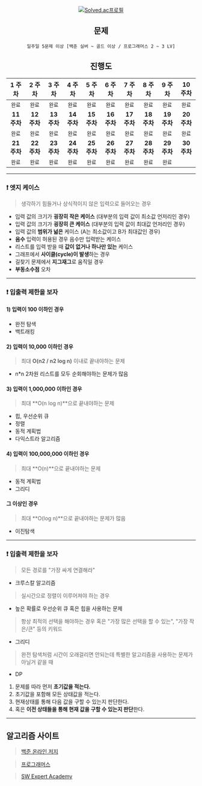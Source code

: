 <div align=center>

[![Solved.ac프로필](http://mazassumnida.wtf/api/v2/generate_badge?boj=jwj06011)](https://solved.ac/jwj06011)

## 문제
`일주일 5문제 이상 [백준 실버 ~ 골드 이상 / 프로그래머스 2 ~ 3 LV]`

  
## 진행도

|1 주차|2 주차|3 주차|4 주차|5 주차|6 주차|7 주차|8 주차|9 주차|10 주차|
|:---:|:---:|:---:|:---:|:---:|:---:|:---:|:---:|:---:|:---:|
|`완료`|`완료`|`완료`|`완료`|`완료`|`완료`|`완료`|`완료`|`완료`|`완료`|
|**11 주차**|**12 주차**|**13 주차**|**14 주차**|**15 주차**|**16 주차**|**17 주차**|**18 주차**|**19 주차**|**20 주차**|
|`완료`|`완료`|`완료`|`완료`|`완료`|`완료`|`완료`|`완료`|`완료`|`완료`|
|**21 주차**|**22 주차**|**23 주차**|**24 주차**|**25 주차**|**26 주차**|**27 주차**|**28 주차**|**29 주차**|**30 주차**|
|`완료`|`완료`|`완료`|`완료` | `완료`| `완료` | `완료` | `완료`|`완료` |
</div>

---

### ❗️ 엣지 케이스
> 생각하기 힘들거나 상식적이지 않은 입력으로 들어오는 경우
- 입력 값의 크기가 **굉장히 작은 케이스** (대부분의 입력 값이 최소값 언저리인 경우)
- 입력 값의 크기가 **굉장히 큰 케이스** (대부분의 입력 값이 최대값 언저리인 경우)
- 입력 값의 **범위가 넒은** 케이스 (A는 최소값이고 B가 최대값인 경우)
- **음수** 입력이 허용된 경우 음수만 입력받는 케이스
- 리스트를 입력 받을 때 **값이 없거나 하나만 있는** 케이스
- 그래프에서 **사이클(cycle)이 발생**하는 경우
- 길찾기 문제에서 **지그재그**로 움직일 경우
- **부동소수점** 오차

<hr>

### ❗️ 입출력 제한을 보자

#### 1) 입력이 100 이하인 경우
- 완전 탐색
- 백트래킹

#### 2) 입력이 10,000 이하인 경우
> 최대 **O(n2 / n2 log n)** 이내로 끝내야하는 문제
- n*n 2차원 리스트를 모두 순회해야하는 문제가 많음

#### 3) 입력이 1,000,000 이하인 경우
> 최대 **O(n log n)**으로 끝내야하는 문제
- 힙, 우선순위 큐
- 정렬
- 동적 계획법
- 다익스트라 알고리즘

#### 4) 입력이 100,000,000 이하인 경우
> 최대 **O(n)**으로 끝내야하는 문제
- 동적 계획법
- 그리디

#### 그 이상인 경우
> 최대 **O(log n)**으로 끝내야하는 문제가 많음
- 이진탐색

<hr>

### ❗️ 입출력 제한을 보자

> 모든 경로를 "가장 싸게 연결해라"
- 크루스칼 알고리즘

> 실시간으로 정렬이 이루어져야 하는 경우
- 높은 확률로 우선순위 큐 혹은 힙을 사용하는 문제

> 항상 최적의 선택을 해야하는 경우 혹은 "가장 많은 선택을 할 수 있는", "가장 작은/큰" 등의 키워드
- 그리디

> 완전 탐색처럼 시간이 오래걸리면 안되는데 특별한 알고리즘을 사용하는 문제가 아닐거 같을 때
- DP
1) 문제를 따라 먼저 **초기값을 적는다.**
2) 초기값을 포함해 모든 상태값을 적는다.
3) 현재상태를 통해 다음 값을 구할 수 있는지 판단한다.
4) 혹은 **이전 상태들을 통해 현재 값을 구할 수 있는지 판단**한다. 

---
##  알고리즘 사이트
> [백준 온라인 저지](https://www.acmicpc.net/)

> [프로그래머스](https://programmers.co.kr/)

> [SW Expert Academy](https://swexpertacademy.com/main/main.do)


  





